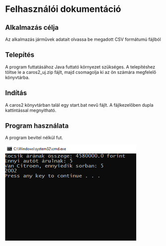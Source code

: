 # Felhasználói dokumentáció

## Alkalmazás célja

Az alkalmazás járművek adatait olvassa be megadott CSV formátumú fájlból

## Telepítés

A program futtatásához Java futtató környezet szükséges.
A telepítéshez töltse le a caros2_uj.zip fájlt, majd csomagolja ki az ön számára megfelelő könyvtárba.

## Indítás

A caros2 könyvtárban talál egy start.bat nevű fájlt. A fájlkezelőben dupla kattintással megnyitható.

## Program használata

A program bevitel nélkül fut.

![A program futása](Screen01.png)